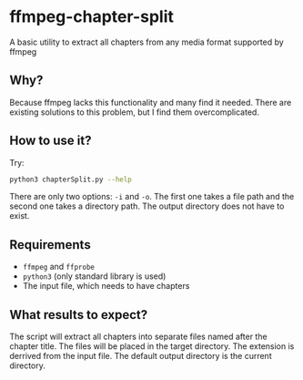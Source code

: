 # ffmpeg-chapter-split
A basic utility to extract all chapters from any media format supported by ffmpeg

## Why?
Because ffmpeg lacks this functionality and many find it needed. There are existing solutions to this problem, but I find them overcomplicated.

## How to use it?

Try:
```bash
python3 chapterSplit.py --help
```
There are only two options: `-i` and `-o`. The first one takes a file path and the second one takes a directory path.
The output directory does not have to exist.

## Requirements

- `ffmpeg` and `ffprobe`
- `python3` (only standard library is used)
- The input file, which needs to have chapters

## What results to expect?

The script will extract all chapters into separate files named after the chapter title.
The files will be placed in the target directory. 
The extension is derrived from the input file.
The default output directory is the current directory.
